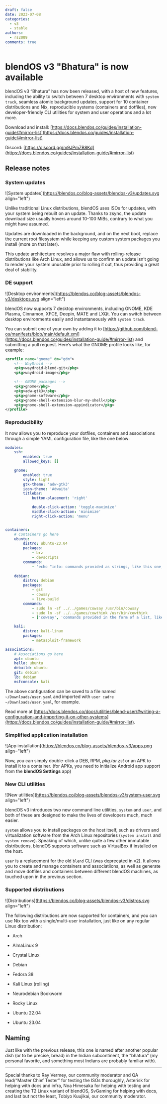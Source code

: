 ```yaml
---
draft: false
date: 2023-07-08
categories:
  - v3
  - stable
authors:
  - rs2009
comments: true
---
```


# blendOS v3 "Bhatura" is now available

blendOS v3 “Bhatura” has now been released, with a host of new features, including the ability to switch between 7 desktop environments with `system track`, seamless atomic background updates, support for 10 container distributions and Nix, reproducible systems (containers and dotfiles), new developer-friendly CLI utilities for system and user operations and a lot more.

<!-- more -->

Download and install: [https://docs.blendos.co/guides/installation-guide/#mirror-list](https://docs.blendos.co/guides/installation-guide/#mirror-list)

Discord: [https://discord.gg/m9JPmZB8Kd](https://docs.blendos.co/guides/installation-guide/#mirror-list)

## Release notes

### System updates

![System updates](https://blendos.co/blog-assets/blendos-v3/updates.svg align="left")

Unlike traditional Linux distributions, blendOS uses ISOs for updates, with your system being rebuilt on an update. Thanks to zsync, the update download size usually hovers around 10-100 MiBs, contrary to what you might have assumed.

Updates are downloaded in the background, and on the next boot, replace the current root filesystem while keeping any custom system packages you install (more on that later).

This update architecture resolves a major flaw with rolling-release distributions like Arch Linux, and allows us to confirm an update isn’t going to render your system unusable prior to rolling it out, thus providing a great deal of stability.

### DE support

![Desktop environments](https://blendos.co/blog-assets/blendos-v3/desktops.svg align="left")

blendOS now supports 7 desktop environments, including GNOME, KDE Plasma, Cinnamon, XFCE, Deepin, MATE and LXQt. You can switch between desktop environments easily and instantaneously with `system track`.

You can submit one of your own by adding it to [https://github.com/blend-os/manifests/blob/main/default.xml](https://docs.blendos.co/guides/installation-guide/#mirror-list) and submitting a pull request. Here’s what the GNOME profile looks like, for example:

```xml
<profile name="gnome" dm="gdm">
    <!-- WayDroid -->
    <pkg>waydroid-blend-git</pkg>
    <pkg>waydroid-image</pkg>

    <!-- GNOME packages -->
    <pkg>gnome</pkg>
    <pkg>adw-gtk3</pkg>
    <pkg>gnome-software</pkg>
    <pkg>gnome-shell-extension-blur-my-shell</pkg>
    <pkg>gnome-shell-extension-appindicator</pkg>
</profile>
```

### Reproducibility

It now allows you to reproduce your dotfiles, containers and associations through a simple YAML configuration file, like the one below:

```yaml
modules:
    ssh:
        enabled: true
        allowed_keys: []

    gnome:
        enabled: true
        style: light
        gtk-theme: 'adw-gtk3'
        icon-theme: 'Adwaita'
        titlebar:
            button-placement: 'right'

            double-click-action: 'toggle-maximize'
            middle-click-action: 'minimize'
            right-click-action: 'menu'


containers:
    # Containers go here
    ubuntu: 
        distro: ubuntu-23.04
        packages:
            - brz
            - devscripts
        commands:
            - 'echo "info: commands provided as strings, like this one, are run with bash"'
    
    debian:
        distro: debian
        packages:
            - git
            - cowsay
            - live-build
        commands:
            - sudo ln -sf ../../games/cowsay /usr/bin/cowsay
            - sudo ln -sf ../../games/cowthink /usr/bin/cowthink
            - ['cowsay', 'commands provided in the form of a list, like this one, are executed directly inside containers']

    kali: 
        distro: kali-linux
        packages:
            - metasploit-framework

associations:
    # Associations go here
    apt: ubuntu
    hello: ubuntu
    debuild: ubuntu
    git: debian
    lb: debian
    msfconsole: kali
```

The above configuration can be saved to a file named `~/Downloads/user.yaml` and imported with `user cadre ~/Downloads/user.yaml`, for example.

Read more at [https://docs.blendos.co/docs/utilities/blend-user/#writing-a-configuration-and-importing-it-on-other-systems](https://docs.blendos.co/guides/installation-guide/#mirror-list).

### Simplified application installation

![App installation](https://blendos.co/blog-assets/blendos-v3/apps.png align="left")

Now, you can simply double-click a DEB, RPM, *pkg.tar.zst* or an APK to install it to a container. (for APKs, you need to initialize Android app support from the **blendOS Settings** app)

### New CLI utilities

![New utilities](https://blendos.co/blog-assets/blendos-v3/system-user.svg align="left")

blendOS v3 introduces two new command line utilities, `system` and `user`, and both of these are designed to make the lives of developers much, much easier.

`system` allows you to install packages on the host itself, such as drivers and virtualization software from the Arch Linux repositories (`system install` and `system remove`). Speaking of which, unlike quite a few other immutable distributions, blendOS supports software such as VirtualBox if installed on the host.

`user` is a replacement for the old `blend` CLI (was deprecated in v2). It allows you to create and manage containers and associatiions, as well as generate and move dotfiles and containers between different blendOS machines, as touched upon in the previous section.

### Supported distributions

![Distributions](https://blendos.co/blog-assets/blendos-v3/distros.svg align="left")

The following distributions are now supported for containers, and you can use Nix too with a single/multi-user installation, just like on any regular Linux distribution:

* Arch
    
* AlmaLinux 9
    
* Crystal Linux
    
* Debian
    
* Fedora 38
    
* Kali Linux (rolling)
    
* Neurodebian Bookworm
    
* Rocky Linux
    
* Ubuntu 22.04
    
* Ubuntu 23.04
    

## Naming

Just like with the previous release, this one is named after another popular dish (or to be precise, bread) in the Indian subcontinent, the “bhatura” (my personal favorite, and something most Indians are probably familiar with).

---

Special thanks to Ray Vermey, our community moderator and QA lead/“Master Chief Tester” for testing the ISOs thoroughly, Asterisk for helping with docs and infra, Noa Himesaka for helping with testing and creating the T2 Linux variant of blendOS, SvGaming for helping with docs, and last but not the least, Tobiyo Kuujikai, our community moderator.
